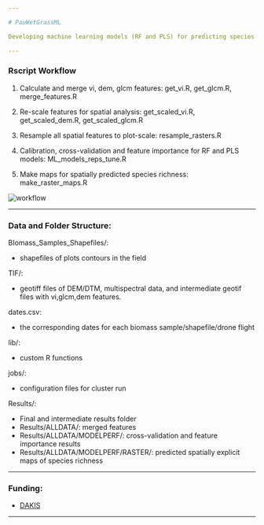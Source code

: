 ```yaml
---

# PauWetGrassML

Developing machine learning models (RF and PLS) for predicting species richness in a wet grassland field under varying cutting systems in north Germany (Paulinenaue). All ML models and data processing was done using the [R language](https://www.r-project.org/) version 4.0.0.

---
```


### Rscript Workflow

1. Calculate and merge vi, dem, glcm features: get_vi.R, get_glcm.R, merge_features.R
   
2. Re-scale features for spatial analysis: get_scaled_vi.R, get_scaled_dem.R, get_scaled_glcm.R

3. Resample all spatial features to plot-scale: resample_rasters.R
   
4. Calibration, cross-validation and feature importance for RF and PLS models: ML_models_reps_tune.R
   
5. Make maps for spatially predicted species richness: make_raster_maps.R

![workflow](https://github.com/user-attachments/assets/17cc5545-7058-4c9d-98db-fd8068fbf62a)

---

### Data and Folder Structure:

BIomass_Samples_Shapefiles/:
- shapefiles of plots contours in the field

TIF/:
- geotiff files of DEM/DTM, multispectral data, and intermediate geotif files with vi,glcm,dem features.

dates.csv:
- the corresponding dates for each biomass sample/shapefile/drone flight

lib/:
- custom R functions

jobs/:
- configuration files for cluster run

Results/:
- Final and intermediate results folder
- Results/ALLDATA/: merged features 
- Results/ALLDATA/MODELPERF/: cross-validation and feature importance results
- Results/ALLDATA/MODELPERF/RASTER/: predicted spatially explicit maps of species richness

---

### Funding: 

- [DAKIS](https://adz-dakis.com/en/)

---


